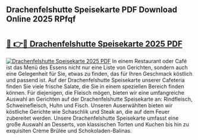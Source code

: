 ## Drachenfelshutte Speisekarte PDF Download Online 2025 RPfqf

# <h2><a href="http://gc6jc9.nevu.top/?p=Drachenfelshutte+Speisekarte">🔗 👉🔴 Drachenfelshutte Speisekarte 2025 PDF</a></h2>

[![Drachenfelshutte Speisekarte 2025 PDF](https://i.imgur.com/dBaPXMq.png)](http://gc6jc9.nevu.top/?p=Drachenfelshutte+Speisekarte)
In einem Restaurant oder Café ist das Menü des Essens nicht nur eine Liste von Gerichten, sondern auch eine Gelegenheit für Sie, etwas zu finden, das für Ihren Geschmack köstlich und passend ist. Auf der Drachenfelshutte Speisekarte unserer Cafeteria finden Sie viele frische Salate, die Sie in einem speziellen Bereich finden können. Für diejenigen, die Fleisch mögen, bieten wir eine umfangreiche Auswahl an Gerichten auf der Drachenfelshutte Speisekarte an: Rindfleisch, Schweinefleisch, Huhn und Fisch. Unseren Auserwählten bieten wir köstliche Gerichte wie Schaschlik und Steak an, die auf dem Feuer zubereitet werden. Unsere Drachenfelshutte Speisekarte umfasst eine große Auswahl an Desserts, von klassischen Torten und Kuchen bis hin zu exquisiten Crème Brûlée und Schokoladen-Balinas.
